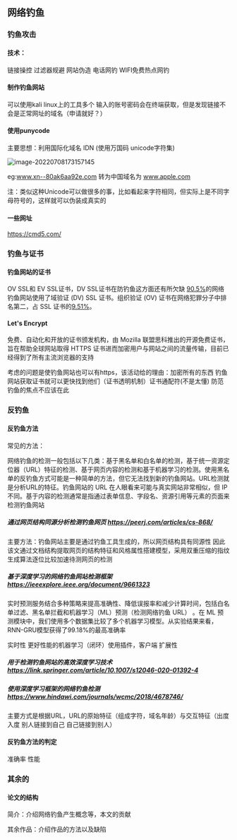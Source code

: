 ## 网络钓鱼

### 钓鱼攻击

#### 技术：

链接操控 过滤器规避 网站伪造 电话网钓 WIFI免费热点网钓

#### 制作钓鱼网站

可以使用kali linux上的工具多个 输入的账号密码会在终端获取，但是发现链接不会是正常网址的域名（申请就好？）

#### 使用punycode

主要思想：利用国际化域名 IDN (使用万国码 unicode字符集)

![image-20220708173157145](C:\Users\User\AppData\Roaming\Typora\typora-user-images\image-20220708173157145.png)

eg:www.xn--80ak6aa92e.com 转为中国域名为 www.apple.com

注：类似这种Unicode可以做很多的事，比如看起来字符相同，但实际上是不同字母符号的，这样就可以伪装成真实的

#### 一些网址

https://cmd5.com/

### 钓鱼与证书

#### 钓鱼网站的证书

 OV SSL和 EV SSL证书，DV SSL证书在防钓鱼这方面还有所欠缺   [90.5%](https://www.phishlabs.com/blog/top-10-tlds-abused/)的网络钓鱼网站使用了域验证 (DV) SSL 证书。组织验证 (OV) 证书在网络犯罪分子中排名第二，占 SSL 证书的[9.51%](https://www.phishlabs.com/blog/top-10-tlds-abused/)。

#### Let's Encrypt

免费、自动化和开放的证书颁发机构，由 Mozilla 联盟思科推出的开源免费证书，旨在帮助全球网站取得 HTTPS 证书进而加密用户与网站之间的流量传输，目前已经得到了所有主流浏览器的支持

考虑的问题是使钓鱼网站也可以有https，该活动给的理由：加密所有的东西 钓鱼网站获取证书就可以更快找到他们（证书透明机制）证书通配符(不是太懂) 防范钓鱼的焦点不应该在此

### 反钓鱼

#### 反钓鱼方法

常见的方法：

网络钓鱼的检测一般包括以下几类：基于黑名单和白名单的检测，基于统一资源定位器（URL）特征的检测、基于网页内容的检测和基于机器学习的检测。使用黑名单的反钓鱼方式可能是一种简单的方法，但它无法找到新的钓鱼网站。URL检测就是分析URL的特征。钓鱼网站的 URL 在人眼看来可能与真实网站非常相似，但 IP 不同。基于内容的检测通常是指通过表单信息、字段名、资源引用等元素的页面来检测钓鱼网站

##### 通过网页结构同源分析检测钓鱼网页 https://peerj.com/articles/cs-868/

主要方法：钓鱼网站主要是通过钓鱼工具生成的，所以网页结构具有同源性 因此该文通过文档结构提取网页的结构特征和风格属性搭建模型，采用双重压缩的指纹生成算法逐位比较加速待测网页的检测

##### 基于深度学习的网络钓鱼网站检测框架  https://ieeexplore.ieee.org/document/9661323

实时预测服务结合多种策略来提高准确性、降低误报率和减少计算时间，包括白名单过滤、黑名单拦截和机器学习（ML）预测（检测网络钓鱼 URL） 。在 ML 预测模块中，我们使用多个数据集比较了多个机器学习模型。从实验结果来看，RNN-GRU模型获得了99.18%的最高准确率

实时性 更好性能的机器学习（闭环）使用插件，客户端  扩展性

#####  用于检测钓鱼网站的高效深度学习技术 https://link.springer.com/article/10.1007/s12046-020-01392-4



#####  使用深度学习框架的网络钓鱼检测 https://www.hindawi.com/journals/wcmc/2018/4678746/

主要方式是根据URL，URL的原始特征（组成字符，域名年龄）与交互特征（出度入度 别人链接到自己 自己链接到别人）

#### 反钓鱼方法的判定

准确率 性能 

### 其余的

#### 论文的结构



简介：介绍网络钓鱼产生概念等，本文的贡献

其余作品：介绍作品的方法以及缺陷

